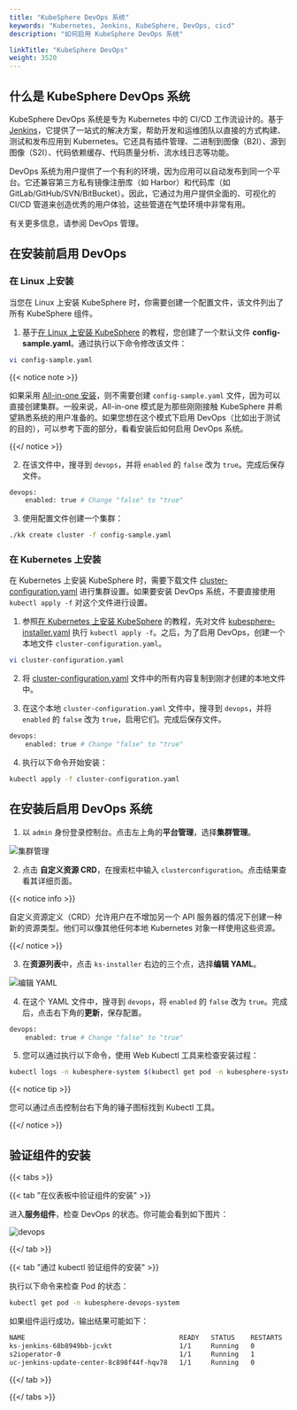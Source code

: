 ```yaml
---
title: "KubeSphere DevOps 系统"
keywords: "Kubernetes, Jenkins, KubeSphere, DevOps, cicd"
description: "如何启用 KubeSphere DevOps 系统"

linkTitle: "KubeSphere DevOps"
weight: 3520
---
```


## 什么是 KubeSphere DevOps 系统

KubeSphere DevOps 系统是专为 Kubernetes 中的 CI/CD 工作流设计的。基于 [Jenkins](https://jenkins.io/)，它提供了一站式的解决方案，帮助开发和运维团队以直接的方式构建、测试和发布应用到 Kubernetes。它还具有插件管理、二进制到图像（B2I）、源到图像（S2I）、代码依赖缓存、代码质量分析、流水线日志等功能。

DevOps 系统为用户提供了一个有利的环境，因为应用可以自动发布到同一个平台。它还兼容第三方私有镜像注册库（如 Harbor）和代码库（如 GitLab/GitHub/SVN/BitBucket）。因此，它通过为用户提供全面的、可视化的 CI/CD 管道来创造优秀的用户体验，这些管道在气垫环境中非常有用。

有关更多信息，请参阅 DevOps 管理。

## 在安装前启用 DevOps

### 在 Linux 上安装

当您在 Linux 上安装 KubeSphere 时，你需要创建一个配置文件，该文件列出了所有 KubeSphere 组件。

1. 基于[在 Linux 上安装 KubeSphere](.../.../installing-on-linux/introduction/multioverview/) 的教程，您创建了一个默认文件 **config-sample.yaml**。通过执行以下命令修改该文件：

```bash
vi config-sample.yaml
```

{{< notice note >}}

如果采用 [All-in-one 安装](.../.../quick-start/all-in-one-on-linux/)，则不需要创建 `config-sample.yaml` 文件，因为可以直接创建集群。一般来说，All-in-one 模式是为那些刚刚接触 KubeSphere 并希望熟悉系统的用户准备的。如果您想在这个模式下启用 DevOps（比如出于测试的目的），可以参考下面的部分，看看安装后如何启用 DevOps 系统。

{{</ notice >}}

2. 在该文件中，搜寻到 `devops`，并将 `enabled` 的 `false` 改为 `true`。完成后保存文件。

```bash
devops:
    enabled: true # Change "false" to "true"
```

3. 使用配置文件创建一个集群：

```bash
./kk create cluster -f config-sample.yaml
```

### 在 Kubernetes 上安装

在 Kubernetes 上安装 KubeSphere 时，需要下载文件 [cluster-configuration.yaml](https://raw.githubusercontent.com/kubesphere/ks-installer/master/deploy/cluster-configuration.yaml) 进行集群设置。如果要安装 DevOps 系统，不要直接使用 `kubectl apply -f` 对这个文件进行设置。

1. 参照[在 Kubernetes 上安装 KubeSphere](.../.../installing-on-kubernetes/introduction/overview/) 的教程，先对文件 [kubesphere-installer.yaml](https://raw.githubusercontent.com/kubesphere/ks-installer/master/deploy/kubesphere-installer.yaml) 执行 `kubectl apply -f`。之后，为了启用 DevOps，创建一个本地文件 `cluster-configuration.yaml`。

```bash
vi cluster-configuration.yaml
```

2. 将 [cluster-configuration.yaml](https://github.com/kubesphere/ks-installer/releases/download/v3.0.0/cluster-configuration.yaml) 文件中的所有内容复制到刚才创建的本地文件中。
   
3. 在这个本地 `cluster-configuration.yaml` 文件中，搜寻到 `devops`，并将  `enabled` 的 `false` 改为 `true`，启用它们。完成后保存文件。

```bash
devops:
    enabled: true # Change "false" to "true"
```

4. 执行以下命令开始安装：

```bash
kubectl apply -f cluster-configuration.yaml
```

## 在安装后启用 DevOps 系统

1. 以 `admin` 身份登录控制台。点击左上角的**平台管理**，选择**集群管理**。

![集群管理](https://ap3.qingstor.com/kubesphere-website/docs/20200828111130.png)

2. 点击 **自定义资源 CRD**，在搜索栏中输入 `clusterconfiguration`。点击结果查看其详细页面。

{{< notice info >}}

自定义资源定义（CRD）允许用户在不增加另一个 API 服务器的情况下创建一种新的资源类型。他们可以像其他任何本地 Kubernetes 对象一样使用这些资源。

{{</ notice >}}

3. 在**资源列表**中，点击 `ks-installer` 右边的三个点，选择**编辑 YAML**。

![编辑 YAML](https://ap3.qingstor.com/kubesphere-website/docs/20200827182002.png)

4. 在这个 YAML 文件中，搜寻到 `devops`，将 `enabled` 的 `false` 改为 `true`。完成后，点击右下角的**更新**，保存配置。

```bash
devops:
    enabled: true # Change "false" to "true"
```

5. 您可以通过执行以下命令，使用 Web Kubectl 工具来检查安装过程：

```bash
kubectl logs -n kubesphere-system $(kubectl get pod -n kubesphere-system -l app=ks-install -o jsonpath='{.items[0].metadata.name}') -f
```

{{< notice tip >}}

您可以通过点击控制台右下角的锤子图标找到 Kubectl 工具。

{{</ notice >}}

## 验证组件的安装

{{< tabs >}}

{{< tab "在仪表板中验证组件的安装" >}}

进入**服务组件**，检查 DevOps 的状态。你可能会看到如下图片：

![devops](https://ap3.qingstor.com/kubesphere-website/docs/20200829125245.png)

{{</ tab >}}

{{< tab "通过 kubectl 验证组件的安装" >}}

执行以下命令来检查 Pod 的状态：

```bash
kubectl get pod -n kubesphere-devops-system
```

如果组件运行成功，输出结果可能如下：

```bash
NAME                                       READY   STATUS    RESTARTS   AGE
ks-jenkins-68b8949bb-jcvkt                 1/1     Running   0          1h3m
s2ioperator-0                              1/1     Running   1          1h3m
uc-jenkins-update-center-8c898f44f-hqv78   1/1     Running   0          1h14m
```

{{</ tab >}}

{{</ tabs >}}
